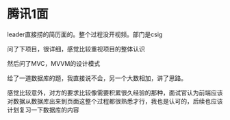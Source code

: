 # 腾讯1面

leader直接捞的简历面的。整个过程没开视频。部门是csig

问了下项目，很详细，感觉比较重视项目的整体认识

然后问了MVC，MVVM的设计模式

给了一道数据库的题，我直接说不会，另一个大数相加，讲了思路。

感觉比较意外，对方的要求比较像需要积累很久经验的那种，面试官认为前端应该对数据从数据库出来到页面这整个过程都很熟悉才行，我也是认可的，后续也应该计划复习一下数据库的内容
